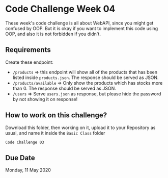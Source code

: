 # Code Challenge Week 04

These week's code challenge is all about WebAPI, since you might get confused by OOP. But it is okay if you want to implement this code using OOP, and also it is not forbidden if you didn't.

## Requirements

Create these endpoint:
* `/products` => this endpoint will show all of the products that has been listed inside `products.json`. The response should be served as JSON.
* `/products/available` => Only show the products which has stocks more than 0. The response should be served as JSON.
* `/users` => Serve `users.json` as response, but please hide the password by not showing it on response!

## How to work on this challenge?

Download this folder, then working on it, upload it to your Repository as usual, and name it inside the `Basic Class` folder

```
Code Challenge 03
```

## Due Date

Monday, 11 May 2020
